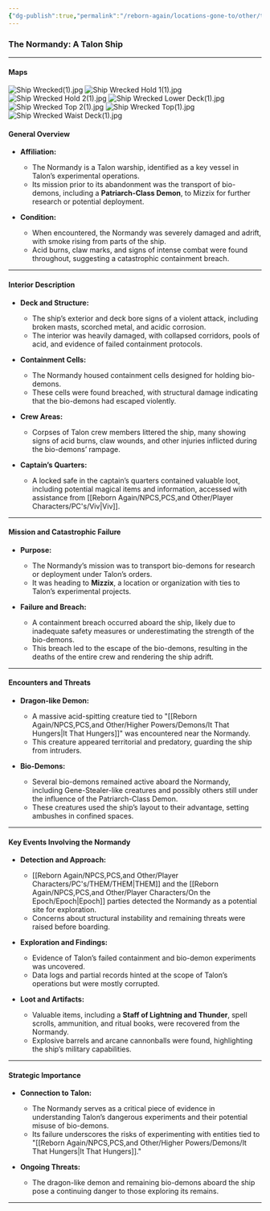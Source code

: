 ```yaml
---
{"dg-publish":true,"permalink":"/reborn-again/locations-gone-to/other/the-normandy/"}
---
```


### **The Normandy: A Talon Ship**

---
#### Maps
![Ship Wrecked(1).jpg](/img/user/Reborn%20Again/Misc%20Files/Image%20Attachments/Maps/Ship%20Wrecked(1).jpg)
![Ship Wrecked Hold 1(1).jpg](/img/user/Reborn%20Again/Misc%20Files/Image%20Attachments/Maps/Ship%20Wrecked%20Hold%201(1).jpg)
![Ship Wrecked Hold 2(1).jpg](/img/user/Reborn%20Again/Misc%20Files/Image%20Attachments/Maps/Ship%20Wrecked%20Hold%202(1).jpg)
![Ship Wrecked Lower Deck(1).jpg](/img/user/Reborn%20Again/Misc%20Files/Image%20Attachments/Maps/Ship%20Wrecked%20Lower%20Deck(1).jpg)
![Ship Wrecked Top 2(1).jpg](/img/user/Reborn%20Again/Misc%20Files/Image%20Attachments/Maps/Ship%20Wrecked%20Top%202(1).jpg)
![Ship Wrecked Top(1).jpg](/img/user/Reborn%20Again/Misc%20Files/Image%20Attachments/Maps/Ship%20Wrecked%20Top(1).jpg)
![Ship Wrecked Waist Deck(1).jpg](/img/user/Reborn%20Again/Misc%20Files/Image%20Attachments/Maps/Ship%20Wrecked%20Waist%20Deck(1).jpg)
#### **General Overview**

- **Affiliation:**
    
    - The Normandy is a Talon warship, identified as a key vessel in Talon’s experimental operations.
    - Its mission prior to its abandonment was the transport of bio-demons, including a **Patriarch-Class Demon**, to Mizzix for further research or potential deployment.
- **Condition:**
    
    - When encountered, the Normandy was severely damaged and adrift, with smoke rising from parts of the ship.
    - Acid burns, claw marks, and signs of intense combat were found throughout, suggesting a catastrophic containment breach.

---

#### **Interior Description**

- **Deck and Structure:**
    
    - The ship’s exterior and deck bore signs of a violent attack, including broken masts, scorched metal, and acidic corrosion.
    - The interior was heavily damaged, with collapsed corridors, pools of acid, and evidence of failed containment protocols.
- **Containment Cells:**
    
    - The Normandy housed containment cells designed for holding bio-demons.
    - These cells were found breached, with structural damage indicating that the bio-demons had escaped violently.
- **Crew Areas:**
    
    - Corpses of Talon crew members littered the ship, many showing signs of acid burns, claw wounds, and other injuries inflicted during the bio-demons’ rampage.
- **Captain’s Quarters:**
    
    - A locked safe in the captain’s quarters contained valuable loot, including potential magical items and information, accessed with assistance from [[Reborn Again/NPCS,PCS,and Other/Player Characters/PC's/Viv\|Viv]].

---

#### **Mission and Catastrophic Failure**

- **Purpose:**
    
    - The Normandy’s mission was to transport bio-demons for research or deployment under Talon’s orders.
    - It was heading to **Mizzix**, a location or organization with ties to Talon’s experimental projects.
- **Failure and Breach:**
    
    - A containment breach occurred aboard the ship, likely due to inadequate safety measures or underestimating the strength of the bio-demons.
    - This breach led to the escape of the bio-demons, resulting in the deaths of the entire crew and rendering the ship adrift.

---

#### **Encounters and Threats**

- **Dragon-like Demon:**
    
    - A massive acid-spitting creature tied to "[[Reborn Again/NPCS,PCS,and Other/Higher Powers/Demons/It That Hungers\|It That Hungers]]" was encountered near the Normandy.
    - This creature appeared territorial and predatory, guarding the ship from intruders.
- **Bio-Demons:**
    
    - Several bio-demons remained active aboard the Normandy, including Gene-Stealer-like creatures and possibly others still under the influence of the Patriarch-Class Demon.
    - These creatures used the ship’s layout to their advantage, setting ambushes in confined spaces.

---

#### **Key Events Involving the Normandy**

- **Detection and Approach:**
    
    - [[Reborn Again/NPCS,PCS,and Other/Player Characters/PC's/THEM/THEM\|THEM]] and the [[Reborn Again/NPCS,PCS,and Other/Player Characters/On the Epoch/Epoch\|Epoch]] parties detected the Normandy as a potential site for exploration.
    - Concerns about structural instability and remaining threats were raised before boarding.
- **Exploration and Findings:**
    
    - Evidence of Talon’s failed containment and bio-demon experiments was uncovered.
    - Data logs and partial records hinted at the scope of Talon’s operations but were mostly corrupted.
- **Loot and Artifacts:**
    
    - Valuable items, including a **Staff of Lightning and Thunder**, spell scrolls, ammunition, and ritual books, were recovered from the Normandy.
    - Explosive barrels and arcane cannonballs were found, highlighting the ship’s military capabilities.

---

#### **Strategic Importance**

- **Connection to Talon:**
    
    - The Normandy serves as a critical piece of evidence in understanding Talon’s dangerous experiments and their potential misuse of bio-demons.
    - Its failure underscores the risks of experimenting with entities tied to "[[Reborn Again/NPCS,PCS,and Other/Higher Powers/Demons/It That Hungers\|It That Hungers]]."
- **Ongoing Threats:**
    
    - The dragon-like demon and remaining bio-demons aboard the ship pose a continuing danger to those exploring its remains.

---

